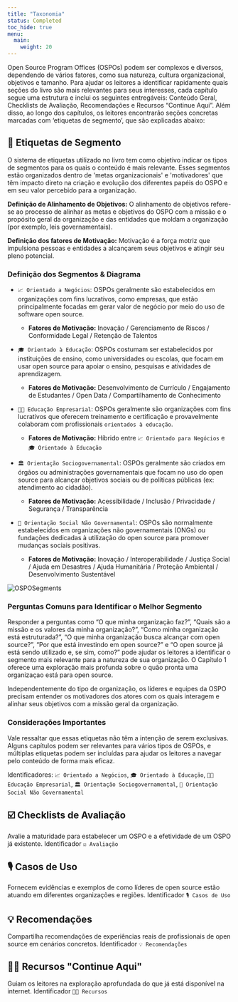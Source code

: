 ```yaml
---
title: "Taxonomia"
status: Completed
toc_hide: true
menu:
  main:
    weight: 20
---
```


Open Source Program Offices (OSPOs) podem ser complexos e diversos, dependendo de vários fatores, como sua natureza, cultura organizacional, objetivos e tamanho. Para ajudar os leitores a identificar rapidamente quais seções do livro são mais relevantes para seus interesses, cada capítulo segue uma estrutura e inclui os seguintes entregáveis: Conteúdo Geral, Checklists de Avaliação, Recomendações e Recursos “Continue Aqui”. Além disso, ao longo dos capítulos, os leitores encontrarão seções concretas marcadas com ‘etiquetas de segmento’, que são explicadas abaixo:

## 🔖 Etiquetas de Segmento

O sistema de etiquetas utilizado no livro tem como objetivo indicar os tipos de segmentos para os quais o conteúdo é mais relevante. Esses segmentos estão organizados dentro de 'metas organizacionais' e 'motivadores' que têm impacto direto na criação e evolução dos diferentes papéis do OSPO e em seu valor percebido para a organização.

**Definição de Alinhamento de Objetivos:**
O alinhamento de objetivos refere-se ao processo de alinhar as metas e objetivos do OSPO com a missão e o propósito geral da organização e das entidades que moldam a organização (por exemplo, leis governamentais).

**Definição dos fatores de Motivação:**
Motivação é a força motriz que impulsiona pessoas e entidades a alcançarem seus objetivos e atingir seu pleno potencial.

### Definição dos Segmentos & Diagrama

* `📈 Orientado a Negócios`: OSPOs geralmente são estabelecidos em organizações com fins lucrativos, como empresas, que estão principalmente focadas em gerar valor de negócio por meio do uso de software open source.

  * **Fatores de Motivação:** Inovação / Gerenciamento de Riscos / Conformidade Legal / Retenção de Talentos

* `🎓 Orientado à Educação`: OSPOs costumam ser estabelecidos por instituições de ensino, como universidades ou escolas, que focam em usar open source para apoiar o ensino, pesquisas e atividades de aprendizagem.

  * **Fatores de Motivação:** Desenvolvimento de Currículo / Engajamento de Estudantes / Open Data / Compartilhamento de Conhecimento

* `👩‍🏫 Educação Empresarial`: OSPOs geralmente são organizações com fins lucrativos que oferecem treinamento e certificação e provavelmente colaboram com profissionais `orientados à educação`.

  * **Fatores de Motivação:** Híbrido entre `📈 Orientado para Negócios` e `🎓 Orientado à Educação`

* `🏛 Orientação Sociogovernamental`: OSPOs geralmente são criados em órgãos ou administrações governamentais que focam no uso do open source para alcançar objetivos sociais ou de políticas públicas (ex: atendimento ao cidadão).

  * **Fatores de Motivação:** Acessibilidade / Inclusão / Privacidade / Segurança / Transparência

* `🌳 Orientação Social Não Governamental`: OSPOs são normalmente estabelecidos em organizações não governamentais (ONGs) ou fundações dedicadas à utilização do open source para promover mudanças sociais positivas.

  * **Fatores de Motivação:** Inovação / Interoperabilidade / Justiça Social / Ajuda em Desastres / Ajuda Humanitária / Proteção Ambiental / Desenvolvimento Sustentável

![OSPOSegments](https://github.com/todogroup/ospology/assets/43671777/c589df58-dcba-4237-b95a-e8dd5228be81)

### Perguntas Comuns para Identificar o Melhor Segmento

Responder a perguntas como “O que minha organização faz?”, “Quais são a missão e os valores da minha organização?”, “Como minha organização está estruturada?”, “O que minha organização busca alcançar com open source?”, “Por que está investindo em open source?” e “O open source já está sendo utilizado e, se sim, como?” pode ajudar os leitores a identificar o segmento mais relevante para a natureza de sua organização. O Capítulo 1 oferece uma exploração mais profunda sobre o quão pronta uma organizaçao está para open source.

Independentemente do tipo de organização, os líderes e equipes da OSPO precisam entender os motivadores dos atores com os quais interagem e alinhar seus objetivos com a missão geral da organização.

### Considerações Importantes

Vale ressaltar que essas etiquetas não têm a intenção de serem exclusivas. Alguns capítulos podem ser relevantes para vários tipos de OSPOs, e múltiplas etiquetas podem ser incluídas para ajudar os leitores a navegar pelo conteúdo de forma mais eficaz.

Identificadores:
`📈 Orientado a Negócios`,
`🎓 Orientado à Educação`,
`👩‍🏫 Educação Empresarial`,
`🏛 Orientação Sociogovernamental`,
`🌳 Orientação Social Não Governamental`

## ☑️ Checklists de Avaliação

Avalie a maturidade para estabelecer um OSPO e a efetividade de um OSPO já existente. Identificador `☑️ Avaliação`

## 🎙 Casos de Uso

Fornecem evidências e exemplos de como líderes de open source estão atuando em diferentes organizações e regiões. Identificador `🎙 Casos de Uso`

## 💡 Recomendações

Compartilha recomendações de experiências reais de profissionais de open source em cenários concretos. Identificador `💡 Recomendações`

## 🧑‍🏫 Recursos "Continue Aqui"

Guiam os leitores na exploração aprofundada do que já está disponível na internet. Identificador `🧑‍🏫 Recursos`
